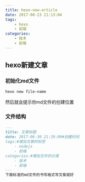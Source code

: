 ```yaml
---
title: hexo-new-article
date: 2017-08-23 21:13:04
tags:
    - hexo
    - 前端
categories:
    - 技术
    - 前端
---
```

##  hexo新建文章

### 初始化md文件

```bash
hexo new file-name
```
然后就会提示你md文件的创建位置

### 文件结构
```md
---
title: 文章标题
date: 2017-06-30 21:29:09#创建时间
tags:#增加文章的标签
    - nodejs
    - 前端
categories:#增加文件的分类
    - 技术
    - 前端
---
下面标准的md文件的书写格式写文章就好
```





